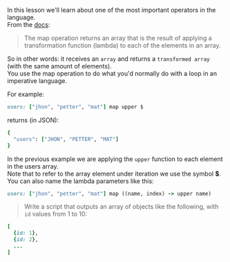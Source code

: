 In this lesson we'll learn about one of the most important operators in the language.<br/>
From the [docs](https://docs.mulesoft.com/mule-user-guide/v/3.7/dataweave-reference-documentation#operators):
>The map operation returns an array that is the result of applying a transformation function (lambda) to each of the elements in an array.

So in other words: it receives an `array` and returns a `transformed array` (with the same amount of elements). <br/>
You use the map operation to do what you'd normally do with a loop in an imperative language.

For example:

```ruby
users: ["jhon", "petter", "mat"] map upper $
```
 returns (in JSON):

```ruby
{
  "users": ["JHON", "PETTER", "MAT"]
}
```

In the previous example we are applying the `upper` function to each element in the users array.<br/>
Note that to refer to the array element under iteration we use the symbol **$**.<br/>
You can also name the lambda parameters like this:

```ruby
users: ["jhon", "petter", "mat"] map ((name, index) -> upper name)
```

>Write a script that outputs an array of objects like the following, with `id` values from 1 to 10:

```ruby
[
  {id: 1},
  {id: 2},
  ...
]
```
